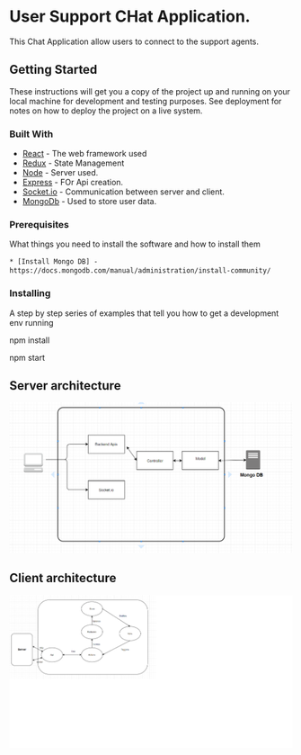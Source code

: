 
# User Support CHat Application.

This Chat Application allow users to connect to the support agents.

## Getting Started

These instructions will get you a copy of the project up and running on your local machine for development and testing purposes. See deployment for notes on how to deploy the project on a live system.

### Built With

* [React](https://reactjs.org/) - The web framework used
* [Redux](https://redux.js.org/) - State Management
* [Node](https://nodejs.org/en/) - Server used.
* [Express](https://nodejs.org/en/) - FOr Api creation.
* [Socket.io](https://socket.io/) - Communication between server and client.
* [MongoDb](https://www.mongodb.com/) - Used to store user data.



### Prerequisites

What things you need to install the software and how to install them

    * [Install Mongo DB] - https://docs.mongodb.com/manual/administration/install-community/


### Installing

A step by step series of examples that tell you how to get a development env running

npm install

npm start



## Server architecture

![server architecture](https://github.com/ishachopde/ChatAppChallenge/blob/master/architecture/ChatAppArchitectureDiagram.png "Server Architecture")

## Client architecture
![client architecture](https://github.com/ishachopde/ChatAppChallenge/blob/master/architecture/ClientArchitecture.png "Client Architecture")

